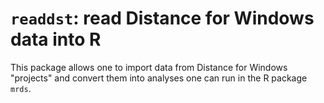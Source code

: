 # `readdst`: read Distance for Windows data into R

This package allows one to import data from Distance for Windows "projects" and convert them into analyses one can run in the R package `mrds`.
